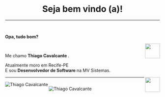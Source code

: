 <h1 align = "center"> Seja bem vindo (a)! </h1>
<hr />

</a> <br />
<p align = "left"> 
  <b> Opa, tudo bom? </b>
</p>
<a href="https://www.instagram.com/thiagoocms/" target="_blank">
  <img align = "right" src = "https://cdn.icon-icons.com/icons2/1211/PNG/512/1491579602-yumminkysocialmedia36_83067.png" width = "48px" height = "48px">
</a> <br />
<p align = "left">
Me chamo <b> Thiago Cavalcante </b>.
</p>
Atualmente moro em Recife-PE <br />
E sou <b> Desenvolvedor de Software </b> na MV Sistemas.
</p>
<a href="https://www.linkedin.com/in/thiago-cavalcante-mendes-da-silva-46a767209/" target="_blank">
  <img align = "right" src = "https://i.ibb.co/Kx2GSrT/linkedin.png" width = "48px" height = "48px">
</a>

<hr />



<p>
  <img align = "left" src = "https://github-readme-stats.vercel.app/api/top-langs/?username=thiagoocms&layout=compact&theme=graywhite&title_color=268bd2" alt = "Thiago Cavalcante" />
</p>
<p> 
  <img align = "center" src = "https://github-readme-stats.vercel.app/api?username=thiagoocms&count_private=true&show_icons=true&theme=graywhite&icon_color=268bd2&title_color=268bd2" alt = "" />
</p>




<p align = "left"> <img src = "https://komarev.com/ghpvc/?username=thiagoocms" alt = "Thiago Cavalcante" /> </p>
